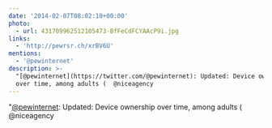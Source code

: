 ```yaml
---
date: '2014-02-07T08:02:10+00:00'
photo:
  - url: 431709962512105473-BfFeCdFCYAAcP9i.jpg
links:
  - 'http://pewrsr.ch/xrBV6U'
mentions:
  - '@pewinternet'
description: >-
  "[@pewinternet](https://twitter.com/@pewinternet): Updated: Device ownership
  over time, among adults (  @niceagency
---
```

"[@pewinternet](https://twitter.com/@pewinternet): Updated: Device ownership over time, among adults (  @niceagency

